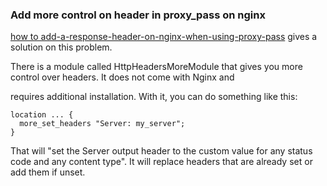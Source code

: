 ### Add more control on header in proxy_pass on nginx 

[how to add-a-response-header-on-nginx-when-using-proxy-pass](https://stackoverflow.com/questions/14501047/how-to-add-a-response-header-on-nginx-when-using-proxy-pass
) gives a solution on this problem.


There is a module called HttpHeadersMoreModule that gives you more control over headers. It does not come with Nginx and 

requires additional installation. With it, you can do something like this:
```
location ... {
  more_set_headers "Server: my_server";
}
```
That will "set the Server output header to the custom value for any status code and any content type". It will replace headers that are already set or add them if unset.


